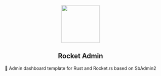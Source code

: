 <center><img width="120" src="https://external-content.duckduckgo.com/iu/?u=https%3A%2F%2Fimages.vexels.com%2Fmedia%2Fusers%2F3%2F145823%2Fisolated%2Fpreview%2Fe5ea3876f03b21c96e1b5b62b7f86b87-rocket-logo-by-vexels.png&f=1&nofb=1"></center>

<h2 align="center">Rocket Admin</h2>

<p align="center">🚀 Admin dashboard template for Rust and Rocket.rs based on SbAdmin2</p>
